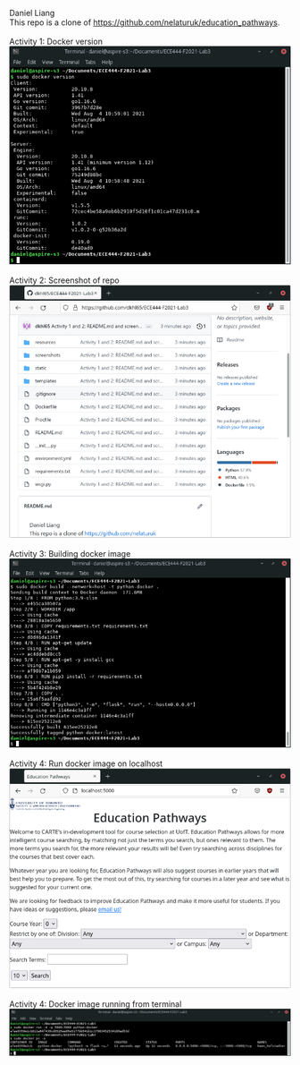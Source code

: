 Daniel Liang
<br/>
This repo is a clone of https://github.com/nelaturuk/education_pathways.
<br/>
<br/>
Activity 1: Docker version
<br/>
![alt text](screenshots/Activity1.png?raw=true)
<br/>
<br/>
Activity 2: Screenshot of repo
<br/>
![alt text](screenshots/Activity2.png?raw=true)
<br/>
<br/>
Activity 3: Building docker image
<br/>
![alt text](screenshots/Activity3.png?raw=true)
<br/>
<br/>
Activity 4: Run docker image on localhost
<br/>
![alt text](screenshots/Activity4-localhost.png?raw=true)
<br/>
<br/>
Activity 4: Docker image running from terminal
<br/>
![alt text](screenshots/Activity4-image.png?raw=true)

